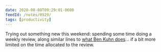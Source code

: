 ```yaml
---
date: 2020-08-08T09:29:01-0600
feedId: /notes/0929/
tags: [productivity]
---
```


Trying out something new this weekend: spending some time doing a weekly review, along similar lines to [what Ben Kuhn does](https://www.benkuhn.net/weekly/)… if a bit more limited on the time allocated to the review.